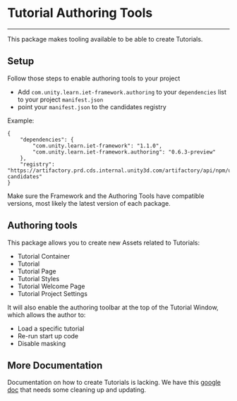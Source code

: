 # Tutorial Authoring Tools
---------
This package makes tooling available to be able to create Tutorials.

## Setup
Follow those steps to enable authoring tools to your project

- Add `com.unity.learn.iet-framework.authoring` to your `dependencies` list to your project `manifest.json`
- point your `manifest.json` to the candidates registry

Example:

    {
        "dependencies": {
            "com.unity.learn.iet-framework": "1.1.0",
            "com.unity.learn.iet-framework.authoring": "0.6.3-preview"
        },
        "registry": "https://artifactory.prd.cds.internal.unity3d.com/artifactory/api/npm/upm-candidates"
    }
Make sure the Framework and the Authoring Tools have compatible versions, most likely the latest version of each package.

## Authoring tools
This package allows you to create new Assets related to Tutorials:

- Tutorial Container
- Tutorial
- Tutorial Page
- Tutorial Styles
- Tutorial Welcome Page
- Tutorial Project Settings

It will also enable the authoring toolbar at the top of the Tutorial Window, which allows the author to:

- Load a specific tutorial
- Re-run start up code
- Disable masking


## More Documentation
Documentation on how to create Tutorials is lacking.
We have this [google doc](https://docs.google.com/document/d/1P3IMwEiNksUp54kholgX2OfFmTRWTfkGwrlKXi2KfVI/edit#heading=h.4a6rzz7g68uy) that needs some cleaning up and updating.
